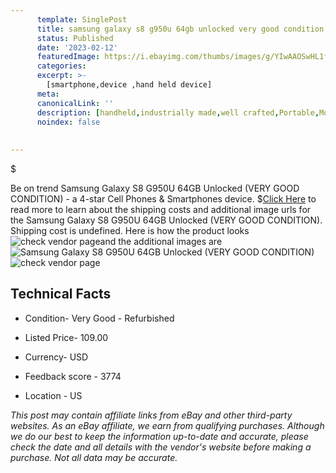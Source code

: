 ```yaml
---
      template: SinglePost
      title: samsung galaxy s8 g950u 64gb unlocked very good condition 
      status: Published
      date: '2023-02-12'
      featuredImage: https://i.ebayimg.com/thumbs/images/g/YIwAAOSwHL1fkcPO/s-l225.jpg
      categories: 
      excerpt: >-
        [smartphone,device ,hand held device]
      meta:
      canonicalLink: ''
      description: [handheld,industrially made,well crafted,Portable,Mobile,Compact,Convenient,Lightweight,Maneuverable,Man-portable,Miniature,Carriable,Hand-held,Light,Holdable,Transportable,Mobile device,Pocket-sized,On-the-go,Wireless,Cordless,Compact size,Convenient size, smartphone,device ,hand held device]
      noindex: false
      
        
---
```

$

Be on trend Samsung Galaxy S8 G950U 64GB  Unlocked (VERY GOOD CONDITION) - a 4-star Cell Phones & Smartphones device.
$[Click Here](https://www.ebay.com/itm/402508500400?hash=item5db7604db0%3Ag%3AYIwAAOSwHL1fkcPO&mkevt=1&mkcid=1&mkrid=711-53200-19255-0&campid=%253CePNCampaignId%253E&customid=%253CreferenceId%253E&toolid=10049) to read more to learn about the shipping costs and additional image urls for the Samsung Galaxy S8 G950U 64GB  Unlocked (VERY GOOD CONDITION). Shipping cost is undefined. Here is how the product looks ![check vendor page](https://i.ebayimg.com/thumbs/images/g/YIwAAOSwHL1fkcPO/s-l225.jpg)and the additional images are![Samsung Galaxy S8 G950U 64GB  Unlocked (VERY GOOD CONDITION)](https://i.ebayimg.com/images/g/YIwAAOSwHL1fkcPO/s-l500.jpg)![check vendor page](https://origin-galleryplus.ebayimg.com/ws/web/402508500400_2_0_1/225x225.jpg,https://origin-galleryplus.ebayimg.com/ws/web/402508500400_3_0_1/225x225.jpg,https://origin-galleryplus.ebayimg.com/ws/web/402508500400_4_0_1/225x225.jpg,https://origin-galleryplus.ebayimg.com/ws/web/402508500400_5_0_1/225x225.jpg,https://origin-galleryplus.ebayimg.com/ws/web/402508500400_6_0_1/225x225.jpg,https://origin-galleryplus.ebayimg.com/ws/web/402508500400_7_0_1/225x225.jpg)



 ## Technical Facts 



     
      

 - Condition- Very Good - Refurbished 


      

 - Listed Price- 109.00 


      

 - Currency- USD 


      

 - Feedback score - 3774 


      

 - Location - US 


      
      

 *_This post may contain affiliate links from eBay and other third-party websites. As an eBay affiliate, we earn from qualifying purchases. Although we do our best to keep the information up-to-date and accurate, please check the date and all details with the vendor's website before making a purchase. Not all data may be accurate._*






